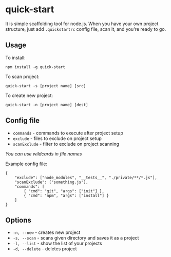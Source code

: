 # quick-start

It is simple scaffolding tool for node.js. When you have your own project structure, just add `.quickstartrc` config file, scan it, and you're ready to go.

## Usage

To install:

```
npm install -g quick-start
```

To scan project:

```
quick-start -s [project name] [src]
```

To create new project:

```
quick-start -n [project name] [dest]
```

## Config file

* `commands` - commands to execute after project setup
* `exclude` - files to exclude on project setup
* `scanExclude` - filter to exclude on project scanning

*You can use wildcards in file names*

Example config file:

```
{
    "exclude": ["node_modules", "__tests__", "./private/**/*.js"],
    "scanExclude": ["something.js"],
    "commands": [
        { "cmd": "git", "args": ["init"] },
        { "cmd": "npm", "args": ["install"] }
    ]
}
```

## Options

* `-n, --new` - creates new project
* `-s, --scan` - scans given directory and saves it as a project
* `-l, --list` - show the list of your projects
* `-d, --delete` - deletes project